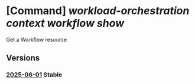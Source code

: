 # [Command] _workload-orchestration context workflow show_

Get a Workflow resource

## Versions

### [2025-06-01](/Resources/mgmt-plane/L3N1YnNjcmlwdGlvbnMve30vcmVzb3VyY2Vncm91cHMve30vcHJvdmlkZXJzL21pY3Jvc29mdC5lZGdlL2NvbnRleHRzL3t9L3dvcmtmbG93cy97fQ==/2025-06-01.xml) **Stable**

<!-- mgmt-plane /subscriptions/{}/resourcegroups/{}/providers/microsoft.edge/contexts/{}/workflows/{} 2025-06-01 -->

